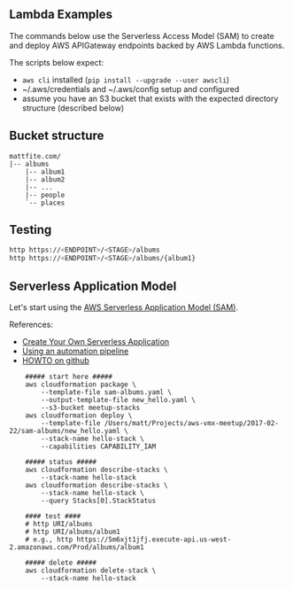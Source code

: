 ## Lambda Examples

The commands below use the Serverless Access Model (SAM) to create
and deploy AWS APIGateway endpoints backed by AWS Lambda functions.

The scripts below expect:
- `aws cli` installed (`pip install --upgrade --user awscli`)
- ~/.aws/credentials and ~/.aws/config setup and configured
- assume you have an S3 bucket that exists with the expected 
directory structure (described below)

## Bucket structure
```
mattfite.com/
|-- albums
    |-- album1
    |-- album2
    |-- ...
    |-- people
    `-- places
```

## Testing
```bash
http https://<ENDPOINT>/<STAGE>/albums
http https://<ENDPOINT>/<STAGE>/albums/{album1}
```


## Serverless Application Model
Let's start using the [AWS Serverless Application Model (SAM)](https://aws.amazon.com/blogs/compute/introducing-simplified-serverless-application-deplyoment-and-management/).

References:
- [Create Your Own Serverless Application](http://docs.aws.amazon.com/lambda/latest/dg/serverless-deploy-wt.html)
- [Using an automation pipeline](http://docs.aws.amazon.com/lambda/latest/dg/automating-deployment.html)
- [HOWTO on github](https://github.com/awslabs/serverless-application-model/blob/master/HOWTO.md)


```shell
    ##### start here #####
    aws cloudformation package \
        --template-file sam-albums.yaml \
        --output-template-file new_hello.yaml \
        --s3-bucket meetup-stacks
    aws cloudformation deploy \
        --template-file /Users/matt/Projects/aws-vmx-meetup/2017-02-22/sam-albums/new_hello.yaml \
        --stack-name hello-stack \
        --capabilities CAPABILITY_IAM

    ##### status #####
    aws cloudformation describe-stacks \
        --stack-name hello-stack
    aws cloudformation describe-stacks \
        --stack-name hello-stack \
        --query Stacks[0].StackStatus

    #### test ####
    # http URI/albums
    # http URI/albums/album1
    # e.g., http https://5m6xjt1jfj.execute-api.us-west-2.amazonaws.com/Prod/albums/album1

    ##### delete #####
    aws cloudformation delete-stack \
        --stack-name hello-stack
```
